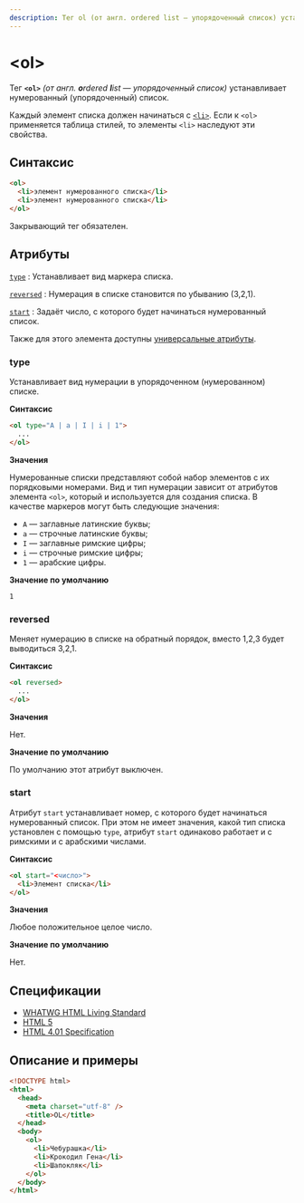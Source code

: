 ```yaml
---
description: Тег ol (от англ. ordered list — упорядоченный список) устанавливает нумерованный (упорядоченный) список
---
```


# &lt;ol&gt;

Тег **`<ol>`** _(от англ. **o**rdered **l**ist — упорядоченный список)_ устанавливает нумерованный (упорядоченный) список.

Каждый элемент списка должен начинаться с [`<li>`](li.md). Если к `<ol>` применяется таблица стилей, то элементы `<li>` наследуют эти свойства.

## Синтаксис

```html
<ol>
  <li>элемент нумерованного списка</li>
  <li>элемент нумерованного списка</li>
</ol>
```

Закрывающий тег обязателен.

## Атрибуты

[`type`](#type)
: Устанавливает вид маркера списка.

[`reversed`](#reversed)
: Нумерация в списке становится по убыванию (3,2,1).

[`start`](#start)
: Задаёт число, с которого будет начинаться нумерованный список.

Также для этого элемента доступны [универсальные атрибуты](uni-attr.md).

### type

Устанавливает вид нумерации в упорядоченном (нумерованном) списке.

**Синтаксис**

```html
<ol type="A | a | I | i | 1">
  ...
</ol>
```

**Значения**

Нумерованные списки представляют собой набор элементов с их порядковыми номерами. Вид и тип нумерации зависит от атрибутов элемента `<ol>`, который и используется для создания списка. В качестве маркеров могут быть следующие значения:

- `A` — заглавные латинские буквы;
- `a` — строчные латинские буквы;
- `I` — заглавные римские цифры;
- `i` — строчные римские цифры;
- `1` — арабские цифры.

**Значение по умолчанию**

`1`

### reversed

Меняет нумерацию в списке на обратный порядок, вместо 1,2,3 будет выводиться 3,2,1.

**Синтаксис**

```html
<ol reversed>
  ...
</ol>
```

**Значения**

Нет.

**Значение по умолчанию**

По умолчанию этот атрибут выключен.

### start

Атрибут `start` устанавливает номер, с которого будет начинаться нумерованный список. При этом не имеет значения, какой тип списка установлен с помощью `type`, атрибут `start` одинаково работает и с римскими и с арабскими числами.

**Синтаксис**

```html
<ol start="<число>">
  <li>Элемент списка</li>
</ol>
```

**Значения**

Любое положительное целое число.

**Значение по умолчанию**

Нет.

## Спецификации

- [WHATWG HTML Living Standard](https://html.spec.whatwg.org/multipage/semantics.html#the-ol-element)
- [HTML 5](http://www.w3.org/TR/html5/grouping-content.html#the-ol-element)
- [HTML 4.01 Specification](http://www.w3.org/TR/html401/struct/lists.html#h-10.2)

## Описание и примеры

```html
<!DOCTYPE html>
<html>
  <head>
    <meta charset="utf-8" />
    <title>OL</title>
  </head>
  <body>
    <ol>
      <li>Чебурашка</li>
      <li>Крокодил Гена</li>
      <li>Шапокляк</li>
    </ol>
  </body>
</html>
```
